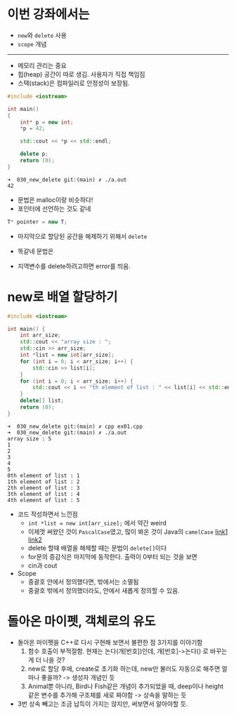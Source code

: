# 이번 강좌에서는

- `new`와 `delete` 사용
- `scope` 개념



---

- 메모리 관리는 중요
- 힙(heap) 공간이 따로 생김. 사용자가 직접 책임짐
- 스택(stack)은 컴파일러로 안정성이 보장됨.



```c++
#include <iostream>

int	main()
{
	int* p = new int;
	*p = 42;

	std::cout << *p << std::endl;

	delete p;
	return (0);
}

```

```shell
➜  030_new_delete git:(main) ✗ ./a.out 
42
```



- 문법은 malloc이랑 비슷하다!
- 포인터에 선언하는 것도 같네

```c++
T* pointer = new T;
```

- 마지막으로 할당된 공간을 해제하기 위해서 `delete`
- 똑같네 문법은



- 지역변수를 delete하려고하면 error를 띄움. 



# new로 배열 할당하기

```c++
#include <iostream>

int	main() {
    int	arr_size;
    std::cout << "array size : ";
    std::cin >> arr_size;
    int *list = new int[arr_size];
    for (int i = 0; i < arr_size; i++) {
        std::cin >> list[i];
    }
    for (int i = 0; i < arr_size; i++) {
        std::cout << i << "th element of list : " << list[i] << std::endl;
    }
    delete[] list;
    return (0);
}

```

```shell
➜  030_new_delete git:(main) ✗ cpp ex01.cpp 
➜  030_new_delete git:(main) ✗ ./a.out 
array size : 5
1
2
3
4
5
0th element of list : 1
1th element of list : 2
2th element of list : 3
3th element of list : 4
4th element of list : 5
```

- 코드 작성하면서 느낀점
    - `int *list = new int[arr_size];` 에서 약간 weird
    - 이제껏 써왔던 것이 `PascalCase`였고, 많이 봐온 것이 Java의 `camelCase` [link1](https://docs.microsoft.com/en-us/dotnet/csharp/fundamentals/coding-style/coding-conventions) [link2](https://stackoverflow.com/questions/35957610/coding-style-curly-bracket-after-if-statement)
    - delete 할때 배열을 해제할 때는 문법이 `delete[]`이다 
    - for문의 증감식은 마지막에 동작한다. 출력이 0부터 되는 것을 보면
    - cin과 cout
- Scope
    - 중괄호 안에서 정의했다면, 밖에서는 소멸됨
    - 중괄호 밖에서 정의했더라도, 안에서 새롭게 정의할 수 있음.



# 돌아온 마이펫, 객체로의 유도

- 돌아온 마이펫을 C++로 다시 구현해 보면서 불편한 점 3가지를 이야기함
    1. 함수 호출이 부적절함. 현재는 논다(개[번호])인데, 개[번호]->논다() 로 바꾸는게 더 나을 것?
    2. new로 할당 후에, create로 초기화 하는데, new만 불러도 자동으로 해주면 얼마나 좋을까? -> 생성자 개념인 듯
    3. Animal뿐 아니라, Bird나 Fish같은 개념이 추가되었을 때, deep이나 height 같은 변수를 추가해 구조체를 새로 짜야함 -> 상속을 말하는 듯
- 3번 상속 빼고는 조금 납득이 가지는 않지만, 써보면서 알아야할 듯.

